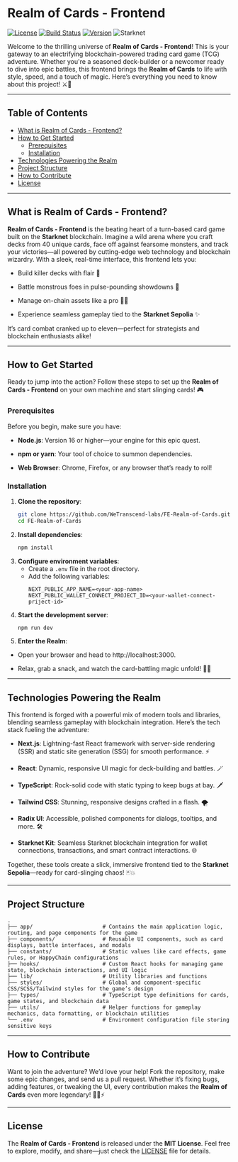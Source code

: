
# Realm of Cards - Frontend
[![License](https://img.shields.io/badge/License-MIT-blue.svg)](https://opensource.org/licenses/MIT) [![Build Status](https://img.shields.io/badge/Build-Passing-brightgreen.svg)](https://github.com/WeTranscend-labs/FE-Realm-of-Cards/actions) [![Version](https://img.shields.io/badge/Version-1.0.0-orange.svg)](https://github.com/WeTranscend-labs/FE-Realm-of-Cards/releases) ![Starknet](https://img.shields.io/badge/Blockchain-Starknet-yellow.svg)

  

Welcome to the thrilling universe of **Realm of Cards - Frontend**! This is your gateway to an electrifying blockchain-powered trading card game (TCG) adventure. Whether you're a seasoned deck-builder or a newcomer ready to dive into epic battles, this frontend brings the **Realm of Cards** to life with style, speed, and a touch of magic. Here’s everything you need to know about this project! ⚔️🎴

----------

## Table of Contents

- [What is Realm of Cards - Frontend?](#what-is-realm-of-cards---frontend)
- [How to Get Started](#how-to-get-started)
  - [Prerequisites](#prerequisites)
  - [Installation](#installation)
- [Technologies Powering the Realm](#technologies-powering-the-realm)
- [Project Structure](#project-structure)
- [How to Contribute](#how-to-contribute)
- [License](#license)

  

----------

## What is Realm of Cards - Frontend? 

  

**Realm of Cards - Frontend** is the beating heart of a turn-based card game built on the **Starknet** blockchain. Imagine a wild arena where you craft decks from 40 unique cards, face off against fearsome monsters, and track your victories—all powered by cutting-edge web technology and blockchain wizardry. With a sleek, real-time interface, this frontend lets you:

-   Build killer decks with flair 🎨
  
-   Battle monstrous foes in pulse-pounding showdowns 🐉
  
-   Manage on-chain assets like a pro 🧙‍♂️
  
-   Experience seamless gameplay tied to the **Starknet Sepolia** ✨
  
It’s card combat cranked up to eleven—perfect for strategists and blockchain enthusiasts alike!

----------

## How to Get Started

Ready to jump into the action? Follow these steps to set up the **Realm of Cards - Frontend** on your own machine and start slinging cards! 🎮

### Prerequisites
Before you begin, make sure you have:

-   **Node.js**: Version 16 or higher—your engine for this epic quest.
  
-   **npm or yarn**: Your tool of choice to summon dependencies.
  
-   **Web Browser**: Chrome, Firefox, or any browser that’s ready to roll!

### Installation

1. **Clone the repository**:
   ```bash
   git clone https://github.com/WeTranscend-labs/FE-Realm-of-Cards.git
   cd FE-Realm-of-Cards
   ```
2. **Install dependencies**:
   ```bash
   npm install
   ```
3. **Configure environment variables**:
   - Create a `.env` file in the root directory.
   - Add the following variables:
     ```env
     NEXT_PUBLIC_APP_NAME=<your-app-name>
	 NEXT_PUBLIC_WALLET_CONNECT_PROJECT_ID=<your-wallet-connect-priject-id>
     ```
4. **Start the development server**:
   ```bash
   npm run dev
   ```
5.  **Enter the Realm**:  

-   Open your browser and head to http://localhost:3000.
  
-   Relax, grab a snack, and watch the card-battling magic unfold! 🍕✨

----------

## Technologies Powering the Realm

This frontend is forged with a powerful mix of modern tools and libraries, blending seamless gameplay with blockchain integration. Here’s the tech stack fueling the adventure:

  

-   **Next.js**: Lightning-fast React framework with server-side rendering (SSR) and static site generation (SSG) for smooth performance. ⚡
  
-   **React**: Dynamic, responsive UI magic for deck-building and battles. 🪄
  
-   **TypeScript**: Rock-solid code with static typing to keep bugs at bay. 🗡️
  
-   **Tailwind CSS**: Stunning, responsive designs crafted in a flash. 🌪️
  
-   **Radix UI**: Accessible, polished components for dialogs, tooltips, and more. 🛠️
  
- **Starknet Kit**: Seamless Starknet blockchain integration for wallet connections, transactions, and smart contract interactions. 🌐
  

Together, these tools create a slick, immersive frontend tied to the **Starknet Sepolia**—ready for card-slinging chaos! 🃏💥

----------

## Project Structure

```
.
├── app/                      # Contains the main application logic, routing, and page components for the game
├── components/               # Reusable UI components, such as card displays, battle interfaces, and modals
├── constants/                # Static values like card effects, game rules, or HappyChain configurations
├── hooks/                    # Custom React hooks for managing game state, blockchain interactions, and UI logic
├── lib/                      # Utility libraries and functions
├── styles/                   # Global and component-specific CSS/SCSS/Tailwind styles for the game’s design
├── types/                    # TypeScript type definitions for cards, game states, and blockchain data
├── utils/                    # Helper functions for gameplay mechanics, data formatting, or blockchain utilities
└── .env                      # Environment configuration file storing sensitive keys 
```
----------

## How to Contribute

Want to join the adventure? We’d love your help! Fork the repository, make some epic changes, and send us a pull request. Whether it’s fixing bugs, adding features, or tweaking the UI, every contribution makes the **Realm of Cards** even more legendary! 🧙‍♂️⚡


----------

## License 

  

The **Realm of Cards - Frontend** is released under the **MIT License**. Feel free to explore, modify, and share—just check the [LICENSE](./LICENSE) file for details.
